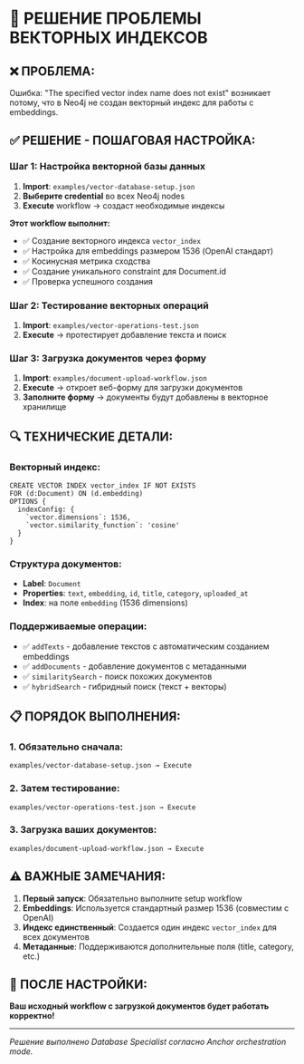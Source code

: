 # 🚀 РЕШЕНИЕ ПРОБЛЕМЫ ВЕКТОРНЫХ ИНДЕКСОВ

## ❌ **ПРОБЛЕМА:**
Ошибка: "The specified vector index name does not exist" возникает потому, что в Neo4j не создан векторный индекс для работы с embeddings.

## ✅ **РЕШЕНИЕ - ПОШАГОВАЯ НАСТРОЙКА:**

### **Шаг 1: Настройка векторной базы данных**
1. **Import**: `examples/vector-database-setup.json`
2. **Выберите credential** во всех Neo4j nodes
3. **Execute** workflow → создаст необходимые индексы

**Этот workflow выполнит:**
- ✅ Создание векторного индекса `vector_index` 
- ✅ Настройка для embeddings размером 1536 (OpenAI стандарт)
- ✅ Косинусная метрика сходства
- ✅ Создание уникального constraint для Document.id
- ✅ Проверка успешного создания

### **Шаг 2: Тестирование векторных операций**
1. **Import**: `examples/vector-operations-test.json`
2. **Execute** → протестирует добавление текста и поиск

### **Шаг 3: Загрузка документов через форму**
1. **Import**: `examples/document-upload-workflow.json`
2. **Execute** → откроет веб-форму для загрузки документов
3. **Заполните форму** → документы будут добавлены в векторное хранилище

## 🔍 **ТЕХНИЧЕСКИЕ ДЕТАЛИ:**

### **Векторный индекс:**
```cypher
CREATE VECTOR INDEX vector_index IF NOT EXISTS 
FOR (d:Document) ON (d.embedding) 
OPTIONS {
  indexConfig: {
    `vector.dimensions`: 1536, 
    `vector.similarity_function`: 'cosine'
  }
}
```

### **Структура документов:**
- **Label**: `Document`
- **Properties**: `text`, `embedding`, `id`, `title`, `category`, `uploaded_at`
- **Index**: на поле `embedding` (1536 dimensions)

### **Поддерживаемые операции:**
- ✅ `addTexts` - добавление текстов с автоматическим созданием embeddings
- ✅ `addDocuments` - добавление документов с метаданными
- ✅ `similaritySearch` - поиск похожих документов
- ✅ `hybridSearch` - гибридный поиск (текст + векторы)

## 📋 **ПОРЯДОК ВЫПОЛНЕНИЯ:**

### **1. Обязательно сначала:**
```
examples/vector-database-setup.json → Execute
```

### **2. Затем тестирование:**
```
examples/vector-operations-test.json → Execute
```

### **3. Загрузка ваших документов:**
```
examples/document-upload-workflow.json → Execute
```

## ⚠️ **ВАЖНЫЕ ЗАМЕЧАНИЯ:**

1. **Первый запуск**: Обязательно выполните setup workflow
2. **Embeddings**: Используется стандартный размер 1536 (совместим с OpenAI)
3. **Индекс единственный**: Создается один индекс `vector_index` для всех документов
4. **Метаданные**: Поддерживаются дополнительные поля (title, category, etc.)

## 🎯 **ПОСЛЕ НАСТРОЙКИ:**

**Ваш исходный workflow с загрузкой документов будет работать корректно!**

---
*Решение выполнено Database Specialist согласно Anchor orchestration mode.*